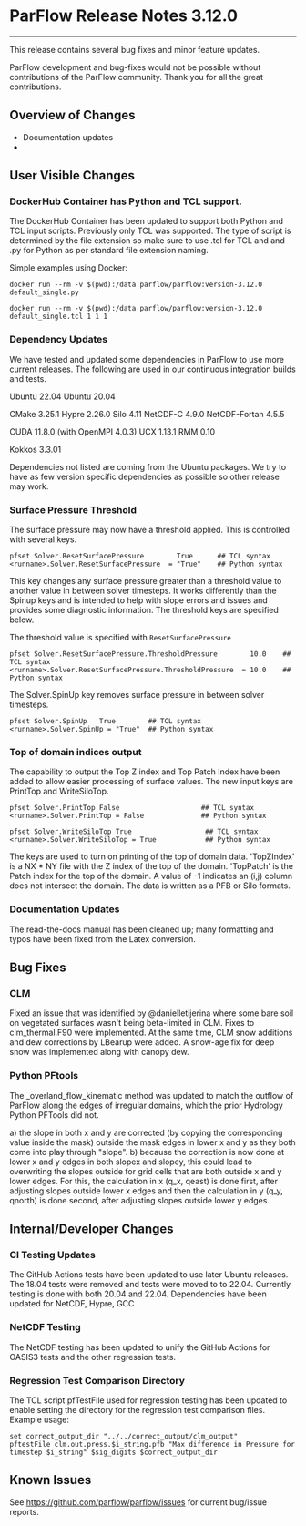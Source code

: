 # ParFlow Release Notes 3.12.0
------------------------------

This release contains several bug fixes and minor feature updates.

ParFlow development and bug-fixes would not be possible without contributions of the ParFlow community.  Thank you for all the great contributions.

## Overview of Changes

* Documentation updates
* 

## User Visible Changes

### DockerHub Container has Python and TCL support.

The DockerHub Container has been updated to support both Python and TCL input scripts.   Previously only TCL was supported.   The type of script is determined by the file extension so make sure to use .tcl for TCL and and .py for Python as per standard file extension naming.

Simple examples using Docker:

```
docker run --rm -v $(pwd):/data parflow/parflow:version-3.12.0 default_single.py
```

```
docker run --rm -v $(pwd):/data parflow/parflow:version-3.12.0 default_single.tcl 1 1 1
```


### Dependency Updates

We have tested and updated some dependencies in ParFlow to use more current releases.  The following are used in our continuous integration builds and tests.

Ubuntu               22.04
Ubuntu               20.04

CMake                3.25.1
Hypre                2.26.0
Silo                 4.11
NetCDF-C             4.9.0
NetCDF-Fortan        4.5.5


CUDA                 11.8.0  (with OpenMPI 4.0.3)
UCX                  1.13.1
RMM                  0.10

Kokkos               3.3.01

Dependencies not listed are coming from the Ubuntu packages.   We try to have as few version specific dependencies as possible so other release may work.


### Surface Pressure Threshold

The surface pressure may now have a threshold applied.  This is controlled with several keys.

```
pfset Solver.ResetSurfacePressure        True      ## TCL syntax
<runname>.Solver.ResetSurfacePressure  = "True"    ## Python syntax
```
	  
This key changes any surface pressure greater than a threshold value to 
another value in between solver timesteps. It works differently than the Spinup keys and is intended to 
help with slope errors and issues and provides some diagnostic information.  The threshold keys are specified below.

The threshold value is specified with ```ResetSurfacePressure```

```
pfset Solver.ResetSurfacePressure.ThresholdPressure        10.0    ## TCL syntax
<runname>.Solver.ResetSurfacePressure.ThresholdPressure  = 10.0    ## Python syntax
```

The Solver.SpinUp key removes surface pressure in between solver timesteps.

```
pfset Solver.SpinUp   True        ## TCL syntax
<runname>.Solver.SpinUp = "True"  ## Python syntax
```
	  
### Top of domain indices output 

The capability to output the Top Z index and Top Patch Index have been added to allow easier processing of surface values.   The new input keys are PrintTop and WriteSiloTop.

```
pfset Solver.PrintTop False                    ## TCL syntax
<runname>.Solver.PrintTop = False              ## Python syntax

pfset Solver.WriteSiloTop True                  ## TCL syntax
<runname>.Solver.WriteSiloTop = True            ## Python syntax
```

The keys are used to turn on printing of the top of domain data.  'TopZIndex' is a NX * NY file with the Z index of the top of the domain. 'TopPatch' is the Patch index for the top of the domain.  A value of -1 indicates an (i,j) column does not intersect the domain. The data is written as a PFB or Silo formats.

### Documentation Updates

The read-the-docs manual has been cleaned up; many formatting and typos have been fixed from the Latex conversion.

## Bug Fixes

### CLM 

Fixed an issue that was identified by @danielletijerina where some bare soil on vegetated surfaces wasn't being beta-limited in CLM. Fixes to clm_thermal.F90 were implemented. At the same time, CLM snow additions and dew corrections by LBearup were added. A snow-age fix for deep snow was implemented along with canopy dew.

### Python PFtools
The _overland_flow_kinematic method was updated to match the outflow of ParFlow along the edges of irregular domains, which the prior Hydrology Python PFTools did not.

a) the slope in both x and y are corrected (by copying the corresponding value inside the mask) outside the mask edges in lower x and y as they both come into play through "slope".
b) because the correction is now done at lower x and y edges in both slopex and slopey, this could lead to overwriting the slopes outside for grid cells that are both outside x and y lower edges. For this, the calculation in x (q_x, qeast) is done first, after adjusting slopes outside lower x edges and then the calculation in y (q_y, qnorth) is done second, after adjusting slopes outside lower y edges.

## Internal/Developer Changes

### CI Testing Updates

The GitHub Actions tests have been updated to use later Ubuntu releases.   The 18.04 tests were removed and tests were moved to to 22.04.   Currently testing is done with both 20.04 and 22.04.
Dependencies have been updated for NetCDF, Hypre, GCC

### NetCDF Testing

The NetCDF testing has been updated to unify the GitHub Actions for OASIS3 tests and the other regression tests.

### Regression Test Comparison Directory

The TCL script pfTestFile used for regression testing has been updated to enable setting the directory for the regression test comparison files.  Example usage:

```
set correct_output_dir "../../correct_output/clm_output"
pftestFile clm.out.press.$i_string.pfb "Max difference in Pressure for timestep $i_string" $sig_digits $correct_output_dir
```

## Known Issues

See https://github.com/parflow/parflow/issues for current bug/issue reports.
